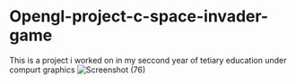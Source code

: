 # Opengl-project-c-space-invader-game
This is a project i worked on in my seccond year of tetiary education under compurt graphics
![Screenshot (76)](https://user-images.githubusercontent.com/116168360/227690613-bd0dbd10-79e6-4382-a323-37155780bf6a.png)

